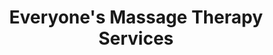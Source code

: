 ---
title: "Everyone's Massage Therapy Services"
url: /inverness/everyones-massage-therapy-services/
shop: Massage
---